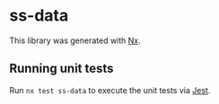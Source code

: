 # ss-data

This library was generated with [Nx](https://nx.dev).

## Running unit tests

Run `nx test ss-data` to execute the unit tests via [Jest](https://jestjs.io).
